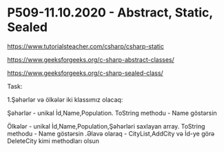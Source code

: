 # P509-11.10.2020 - Abstract, Static, Sealed

https://www.tutorialsteacher.com/csharp/csharp-static

https://www.geeksforgeeks.org/c-sharp-abstract-classes/

https://www.geeksforgeeks.org/c-sharp-sealed-class/

Task:

1.Şəhərlər və ölkələr iki klassımız olacaq:

Şəhərlər - unikal İd,Name,Population. ToString methodu - Name göstərsin

Ölkələr - unikal İd,Name,Population,Şəhərləri saxlayan array. ToString methodu - Name göstərsin .Əlavə olaraq - CityList,AddCity və İd-ye görə DeleteCity kimi methodları olsun
